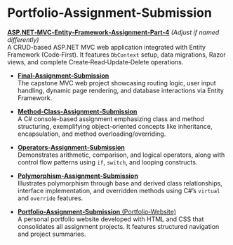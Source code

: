 # Portfolio-Assignment-Submission
[**ASP.NET‑MVC‑Entity‑Framework‑Assignment‑Part‑4**](https://github.com/sevimdursun/ASP.NET-MVC-Entity-Framework-Assignment-Part-4) *(Adjust if named differently)*  
  A CRUD-based ASP.NET MVC web application integrated with Entity Framework (Code‑First). It features `DbContext` setup, data migrations, Razor views, and complete Create‑Read‑Update‑Delete operations.

- [**Final‑Assignment‑Submission**](https://github.com/sevimdursun/Final-Assignment-Submission)  
  The capstone MVC web project showcasing routing logic, user input handling, dynamic page rendering, and database interactions via Entity Framework.

- [**Method‑Class‑Assignment‑Submission**](https://github.com/sevimdursun/Method-Class-Assignment-Submission)  
  A C# console-based assignment emphasizing class and method structuring, exemplifying object-oriented concepts like inheritance, encapsulation, and method overloading/overriding.

- [**Operators‑Assignment‑Submission**](https://github.com/sevimdursun/Operators-Assignment-Submission)  
  Demonstrates arithmetic, comparison, and logical operators, along with control flow patterns using `if`, `switch`, and looping constructs.

- [**Polymorphism‑Assignment‑Submission**](https://github.com/sevimdursun/Polymorphism-Assignment-Submission)  
  Illustrates polymorphism through base and derived class relationships, interface implementation, and overridden methods using C#’s `virtual` and `override` features.

- [**Portfolio‑Assignment‑Submission** (Portfolio‑Website)](https://github.com/sevimdursun/Portfolio-Website)  
  A personal portfolio website developed with HTML and CSS that consolidates all assignment projects. It features structured navigation and project summaries.
